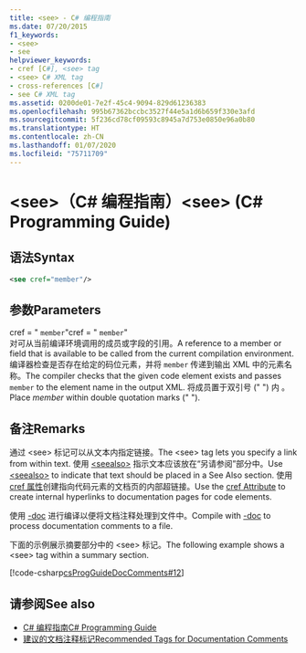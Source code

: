 ```yaml
---
title: <see> - C# 编程指南
ms.date: 07/20/2015
f1_keywords:
- <see>
- see
helpviewer_keywords:
- cref [C#], <see> tag
- <see> C# XML tag
- cross-references [C#]
- see C# XML tag
ms.assetid: 0200de01-7e2f-45c4-9094-829d61236383
ms.openlocfilehash: 995b67362bccbc3527f44e5a1d6b659f330e3afd
ms.sourcegitcommit: 5f236cd78cf09593c8945a7d753e0850e96a0b80
ms.translationtype: HT
ms.contentlocale: zh-CN
ms.lasthandoff: 01/07/2020
ms.locfileid: "75711709"
---
```

# <a name="see-c-programming-guide"></a><span data-ttu-id="1586a-102">\<see>（C# 编程指南）</span><span class="sxs-lookup"><span data-stu-id="1586a-102">\<see> (C# Programming Guide)</span></span>
## <a name="syntax"></a><span data-ttu-id="1586a-103">语法</span><span class="sxs-lookup"><span data-stu-id="1586a-103">Syntax</span></span>  
  
```xml  
<see cref="member"/>  
```  
  
## <a name="parameters"></a><span data-ttu-id="1586a-104">参数</span><span class="sxs-lookup"><span data-stu-id="1586a-104">Parameters</span></span>  
 <span data-ttu-id="1586a-105">cref = " `member`"</span><span class="sxs-lookup"><span data-stu-id="1586a-105">cref = " `member`"</span></span>  
 <span data-ttu-id="1586a-106">对可从当前编译环境调用的成员或字段的引用。</span><span class="sxs-lookup"><span data-stu-id="1586a-106">A reference to a member or field that is available to be called from the current compilation environment.</span></span> <span data-ttu-id="1586a-107">编译器检查是否存在给定的码位元素，并将 `member` 传递到输出 XML 中的元素名称。</span><span class="sxs-lookup"><span data-stu-id="1586a-107">The compiler checks that the given code element exists and passes `member` to the element name in the output XML.</span></span> <span data-ttu-id="1586a-108">将成员置于双引号 (" ") 内  。</span><span class="sxs-lookup"><span data-stu-id="1586a-108">Place *member* within double quotation marks (" ").</span></span>  
  
## <a name="remarks"></a><span data-ttu-id="1586a-109">备注</span><span class="sxs-lookup"><span data-stu-id="1586a-109">Remarks</span></span>  
 <span data-ttu-id="1586a-110">通过 \<see> 标记可以从文本内指定链接。</span><span class="sxs-lookup"><span data-stu-id="1586a-110">The \<see> tag lets you specify a link from within text.</span></span> <span data-ttu-id="1586a-111">使用 [\<seealso>](./seealso.md) 指示文本应该放在“另请参阅”部分中。</span><span class="sxs-lookup"><span data-stu-id="1586a-111">Use [\<seealso>](./seealso.md) to indicate that text should be placed in a See Also section.</span></span> <span data-ttu-id="1586a-112">使用 [cref 属性](./cref-attribute.md)创建指向代码元素的文档页的内部超链接。</span><span class="sxs-lookup"><span data-stu-id="1586a-112">Use the [cref Attribute](./cref-attribute.md) to create internal hyperlinks to documentation pages for code elements.</span></span>  
  
 <span data-ttu-id="1586a-113">使用 [-doc](../../language-reference/compiler-options/doc-compiler-option.md) 进行编译以便将文档注释处理到文件中。</span><span class="sxs-lookup"><span data-stu-id="1586a-113">Compile with [-doc](../../language-reference/compiler-options/doc-compiler-option.md) to process documentation comments to a file.</span></span>  
  
 <span data-ttu-id="1586a-114">下面的示例展示摘要部分中的 \<see> 标记。</span><span class="sxs-lookup"><span data-stu-id="1586a-114">The following example shows a \<see> tag within a summary section.</span></span>  
  
 [!code-csharp[csProgGuideDocComments#12](~/samples/snippets/csharp/VS_Snippets_VBCSharp/csProgGuideDocComments/CS/DocComments.cs#12)]  
  
## <a name="see-also"></a><span data-ttu-id="1586a-115">请参阅</span><span class="sxs-lookup"><span data-stu-id="1586a-115">See also</span></span>

- [<span data-ttu-id="1586a-116">C# 编程指南</span><span class="sxs-lookup"><span data-stu-id="1586a-116">C# Programming Guide</span></span>](../index.md)
- [<span data-ttu-id="1586a-117">建议的文档注释标记</span><span class="sxs-lookup"><span data-stu-id="1586a-117">Recommended Tags for Documentation Comments</span></span>](./recommended-tags-for-documentation-comments.md)
